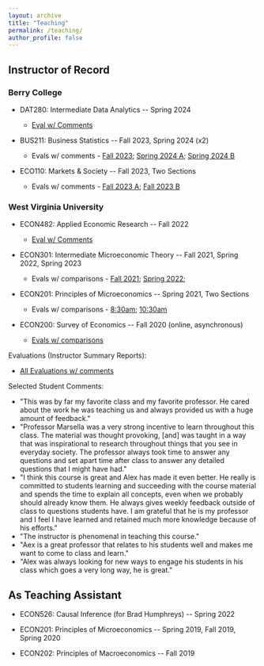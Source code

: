 ```yaml
---
layout: archive
title: "Teaching"
permalink: /teaching/
author_profile: false
---
```


## Instructor of Record

### Berry College

- DAT280: Intermediate Data Analytics -- Spring 2024
  - [Eval w/ Comments](/files/DAT280_spring24.pdf)

- BUS211: Business Statistics -- Fall 2023, Spring 2024 (x2)
  - Evals w/ comments - [Fall 2023](/files/BUS211_fall23.pdf); [Spring 2024 A](/files/BUS211A_spring24.pdf); [Spring 2024 B](/files/BUS211B_spring24.pdf)

- ECO110: Markets & Society -- Fall 2023, Two Sections
  - Evals w/ comments - [Fall 2023 A](/files/ECO110A_fall23.pdf); [Fall 2023 B](files/ECO110B_fall23.pdf)

### West Virginia University
- ECON482: Applied Economic Research -- Fall 2022 
  - [Eval w/ Comments](/files/eval_482.pdf)

- ECON301: Intermediate Microeconomic Theory -- Fall 2021, Spring 2022, Spring 2023
  - Evals w/ comparisons - [Fall 2021](/files/301_003.pdf); [Spring 2022](/files/301_001.pdf); 

- ECON201: Principles of Microeconomics -- Spring 2021, Two Sections
  - Evals w/ comparisons - [8:30am](/files/201_004.pdf); [10:30am](/files/201_006.pdf)

- ECON200: Survey of Economics -- Fall 2020 (online, asynchronous)
  - [Evals w/ comparisons](/files/200.pdf)

Evaluations (Instructor Summary Reports):
- [All Evaluations w/ comments](/files/Evals.pdf)
             
Selected Student Comments:
- "This was by far my favorite class and my favorite professor. He cared about the work he was teaching us and always
provided us with a huge amount of feedback."
- "Professor Marsella was a very strong incentive to learn throughout this class. The material was thought provoking, \[and] was taught in a way that was inspirational to research throughout things that you see in everyday society. The professor always took time to answer any questions and set apart time after class to answer any detailed questions that I might have had."
- "I think this course is great and Alex has made it even better. He really is committed to students learning and succeeding with the course material and spends the time to explain all concepts, even when we probably should already know them. He always gives weekly feedback outside of class to questions students have. I am grateful that he is my professor and I feel I have learned and retained much more knowledge because of his efforts."
- "The instructor is phenomenal in teaching this course."
- "Aex is a great professor that relates to his students well and makes me want to come to
class and learn."
- "Alex was always looking for new ways to engage his students in his class which goes a very
long way, he is great."


## As Teaching Assistant

- ECON526: Causal Inference (for Brad Humphreys) -- Spring 2022

- ECON201: Principles of Microeconomics -- Spring 2019, Fall 2019, Spring 2020 

- ECON202: Principles of Macroeconomics -- Fall 2019


